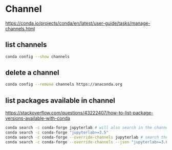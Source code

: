 # Channel
https://conda.io/projects/conda/en/latest/user-guide/tasks/manage-channels.html

## list channels
```sh
conda config --show channels
```

## delete a channel
```sh
conda config --remove channels https://anaconda.org
```

##  list packages available in channel
https://stackoverflow.com/questions/43222407/how-to-list-package-versions-available-with-conda
```sh
conda search -c conda-forge jupyterlab # will also search in the channels listed in .condarc
conda search -c conda-forge "jupyterlab>=3.5"
conda search -c conda-forge --override-channels jupyterlab # search the provided channel only
conda search -c conda-forge --override-channels --json "jupyterlab>=3.6"
```

